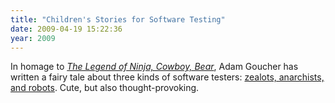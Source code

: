 ```yaml
---
title: "Children's Stories for Software Testing"
date: 2009-04-19 15:22:36
year: 2009
---
```

In homage to <a href="http://www.ninja-cowboy-bear.com/index.php"><em>The Legend of Ninja, Cowboy, Bear</em></a>, Adam Goucher has written a fairy tale about three kinds of software testers: <a href="http://adam.goucher.ca/?p=940">zealots, anarchists, and robots</a>. Cute, but also thought-provoking.
